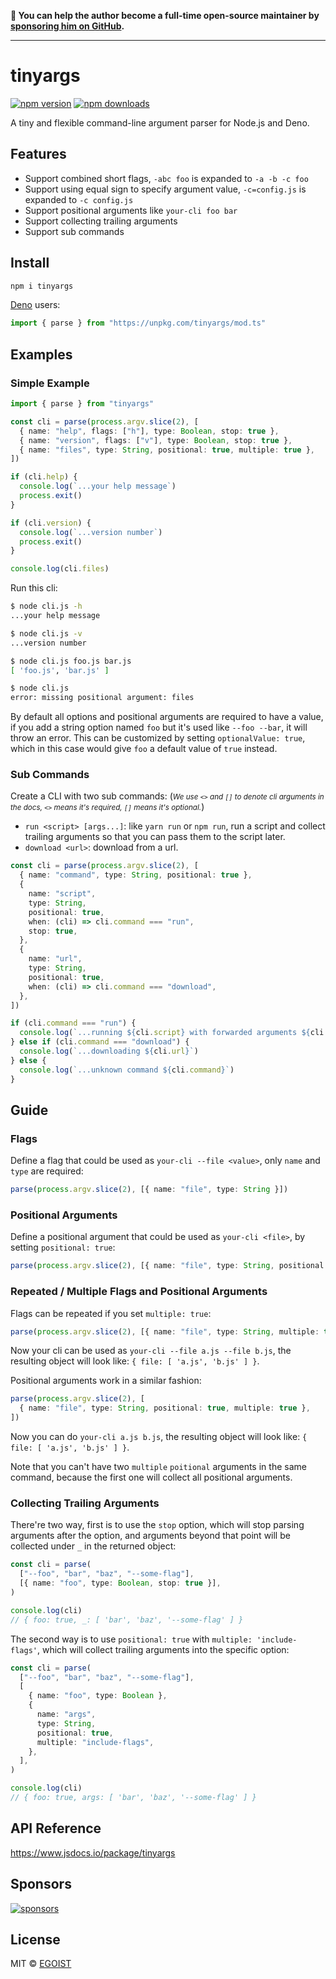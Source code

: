 **💛 You can help the author become a full-time open-source maintainer by [sponsoring him on GitHub](https://github.com/sponsors/egoist).**

---

# tinyargs

[![npm version](https://badgen.net/npm/v/tinyargs)](https://npm.im/tinyargs) [![npm downloads](https://badgen.net/npm/dm/tinyargs)](https://npm.im/tinyargs)

A tiny and flexible command-line argument parser for Node.js and Deno.

## Features

- Support combined short flags, `-abc foo` is expanded to `-a -b -c foo`
- Support using equal sign to specify argument value, `-c=config.js` is expanded to `-c config.js`
- Support positional arguments like `your-cli foo bar`
- Support collecting trailing arguments
- Support sub commands

## Install

```bash
npm i tinyargs
```

[Deno](https://deno.land) users:

```ts
import { parse } from "https://unpkg.com/tinyargs/mod.ts"
```

## Examples

### Simple Example

```ts
import { parse } from "tinyargs"

const cli = parse(process.argv.slice(2), [
  { name: "help", flags: ["h"], type: Boolean, stop: true },
  { name: "version", flags: ["v"], type: Boolean, stop: true },
  { name: "files", type: String, positional: true, multiple: true },
])

if (cli.help) {
  console.log(`...your help message`)
  process.exit()
}

if (cli.version) {
  console.log(`...version number`)
  process.exit()
}

console.log(cli.files)
```

Run this cli:

```bash
$ node cli.js -h
...your help message

$ node cli.js -v
...version number

$ node cli.js foo.js bar.js
[ 'foo.js', 'bar.js' ]

$ node cli.js
error: missing positional argument: files
```

By default all options and positional arguments are required to have a value, if you add a string option named `foo` but it's used like `--foo --bar`, it will throw an error. This can be customized by setting `optionalValue: true`, which in this case would give `foo` a default value of `true` instead.

### Sub Commands

Create a CLI with two sub commands: (<small>_We use `<>` and `[]` to denote cli arguments in the docs, `<>` means it's required, `[]` means it's optional._</small>)

- `run <script> [args...]`: like `yarn run` or `npm run`, run a script and collect trailing arguments so that you can pass them to the script later.
- `download <url>`: download from a url.

```ts
const cli = parse(process.argv.slice(2), [
  { name: "command", type: String, positional: true },
  {
    name: "script",
    type: String,
    positional: true,
    when: (cli) => cli.command === "run",
    stop: true,
  },
  {
    name: "url",
    type: String,
    positional: true,
    when: (cli) => cli.command === "download",
  },
])

if (cli.command === "run") {
  console.log(`...running ${cli.script} with forwarded arguments ${cli._}`)
} else if (cli.command === "download") {
  console.log(`...downloading ${cli.url}`)
} else {
  console.log(`...unknown command ${cli.command}`)
}
```

## Guide

### Flags

Define a flag that could be used as `your-cli --file <value>`, only `name` and `type` are required:

```ts
parse(process.argv.slice(2), [{ name: "file", type: String }])
```

### Positional Arguments

Define a positional argument that could be used as `your-cli <file>`, by setting `positional: true`:

```ts
parse(process.argv.slice(2), [{ name: "file", type: String, positional: true }])
```

### Repeated / Multiple Flags and Positional Arguments

Flags can be repeated if you set `multiple: true`:

```ts
parse(process.argv.slice(2), [{ name: "file", type: String, multiple: true }])
```

Now your cli can be used as `your-cli --file a.js --file b.js`, the resulting object will look like: `{ file: [ 'a.js', 'b.js' ] }`.

Positional arguments work in a similar fashion:

```ts
parse(process.argv.slice(2), [
  { name: "file", type: String, positional: true, multiple: true },
])
```

Now you can do `your-cli a.js b.js`, the resulting object will look like: `{ file: [ 'a.js', 'b.js' ] }`.

Note that you can't have two `multiple` `poitional` arguments in the same command, because the first one will collect all positional arguments.

### Collecting Trailing Arguments

There're two way, first is to use the `stop` option, which will stop parsing arguments after the option, and arguments beyond that point will be collected under `_` in the returned object:

```ts
const cli = parse(
  ["--foo", "bar", "baz", "--some-flag"],
  [{ name: "foo", type: Boolean, stop: true }],
)

console.log(cli)
// { foo: true, _: [ 'bar', 'baz', '--some-flag' ] }
```

The second way is to use `positional: true` with `multiple: 'include-flags'`, which will collect trailing arguments into the specific option:

```ts
const cli = parse(
  ["--foo", "bar", "baz", "--some-flag"],
  [
    { name: "foo", type: Boolean },
    {
      name: "args",
      type: String,
      positional: true,
      multiple: "include-flags",
    },
  ],
)

console.log(cli)
// { foo: true, args: [ 'bar', 'baz', '--some-flag' ] }
```

## API Reference

https://www.jsdocs.io/package/tinyargs

## Sponsors

[![sponsors](https://sponsors-images.egoist.sh/sponsors.svg)](https://github.com/sponsors/egoist)

## License

MIT &copy; [EGOIST](https://github.com/sponsors/egoist)
